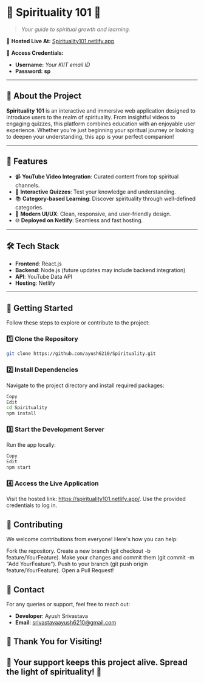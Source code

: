 # 🌟 **Spirituality 101** 🌟  
> *Your guide to spiritual growth and learning.*

🚀 **Hosted Live At:** [Spirituality101.netlify.app](https://spirituality101.netlify.app/)  

🔑 **Access Credentials:**  
- **Username:** *Your KIIT email ID*  
- **Password:** **sp**

---

## 🎯 **About the Project**
**Spirituality 101** is an interactive and immersive web application designed to introduce users to the realm of spirituality. From insightful videos to engaging quizzes, this platform combines education with an enjoyable user experience. Whether you're just beginning your spiritual journey or looking to deepen your understanding, this app is your perfect companion!  

---

## 🌟 **Features**
- 📹 **YouTube Video Integration**: Curated content from top spiritual channels.  
- 🧩 **Interactive Quizzes**: Test your knowledge and understanding.  
- 📚 **Category-based Learning**: Discover spirituality through well-defined categories.  
- 🎨 **Modern UI/UX**: Clean, responsive, and user-friendly design.  
- 🌐 **Deployed on Netlify**: Seamless and fast hosting.

---

## 🛠️ **Tech Stack**
- **Frontend**: React.js  
- **Backend**: Node.js (future updates may include backend integration)  
- **API**: YouTube Data API  
- **Hosting**: Netlify  

---

## 🚀 **Getting Started**
Follow these steps to explore or contribute to the project:  

### 1️⃣ **Clone the Repository**  
```bash
git clone https://github.com/ayush6210/Spirituality.git
```
### 2️⃣ **Install Dependencies**
Navigate to the project directory and install required packages:

```bash
Copy
Edit
cd Spirituality
npm install
```
### 3️⃣ **Start the Development Server**
Run the app locally:

```bash
Copy
Edit
npm start
```
### 4️⃣ **Access the Live Application**
Visit the hosted link: https://spirituality101.netlify.app/.
Use the provided credentials to log in.

## 🤝 **Contributing**
We welcome contributions from everyone! Here's how you can help:

Fork the repository.
Create a new branch (git checkout -b feature/YourFeature).
Make your changes and commit them (git commit -m "Add YourFeature").
Push to your branch (git push origin feature/YourFeature).
Open a Pull Request!

## 📧 **Contact**
For any queries or support, feel free to reach out:

- **Developer**: Ayush Srivastava
- **Email**: srivastavaayush6210@gmail.com

## 🎉 Thank You for Visiting!
## 💖 Your support keeps this project alive. Spread the light of spirituality! 🙏


